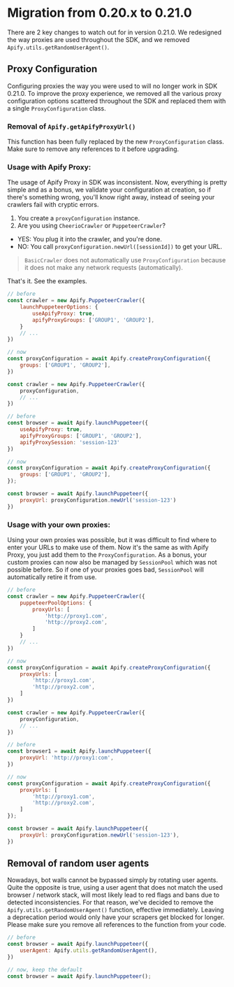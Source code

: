 # Migration from 0.20.x to 0.21.0
There are 2 key changes to watch out for in version 0.21.0. We redesigned the way proxies
are used throughout the SDK, and we removed `Apify.utils.getRandomUserAgent()`.

## Proxy Configuration
Configuring proxies the way you were used to will no longer work in SDK 0.21.0.
To improve the proxy experience, we removed all the various proxy configuration
options scattered throughout the SDK and replaced them with a single
`ProxyConfiguration` class.

### Removal of `Apify.getApifyProxyUrl()`
This function has been fully replaced by the new `ProxyConfiguration` class.
Make sure to remove any references to it before upgrading.

### Usage with Apify Proxy:
The usage of Apify Proxy in SDK was inconsistent. Now, everything is pretty simple
and as a bonus, we validate your configuration at creation, so if there's something
wrong, you'll know right away, instead of seeing your crawlers fail with cryptic errors.

1. You create a `proxyConfiguration` instance.
2. Are you using `CheerioCrawler` or `PuppeteerCrawler`?
 - YES: You plug it into the crawler, and you're done.
 - NO: You call `proxyConfiguration.newUrl([sessionId])` to get your URL.

> `BasicCrawler` does not automatically use `ProxyConfiguration` because it does not make
any network requests (automatically).

That's it. See the examples.

```js
// before
const crawler = new Apify.PuppeteerCrawler({
    launchPuppeteerOptions: {
        useApifyProxy: true,
        apifyProxyGroups: ['GROUP1', 'GROUP2'],
    }
    // ...
})

// now
const proxyConfiguration = await Apify.createProxyConfiguration({
    groups: ['GROUP1', 'GROUP2'],
})

const crawler = new Apify.PuppeteerCrawler({
    proxyConfiguration,
    // ...
})
```

```js
// before
const browser = await Apify.launchPuppeteer({
    useApifyProxy: true,
    apifyProxyGroups: ['GROUP1', 'GROUP2'],
    apifyProxySession: 'session-123'
})

// now
const proxyConfiguration = await Apify.createProxyConfiguration({
    groups: ['GROUP1', 'GROUP2'],
});

const browser = await Apify.launchPuppeteer({
    proxyUrl: proxyConfiguration.newUrl('session-123')
})
```

### Usage with your own proxies:

Using your own proxies was possible, but it was difficult to find where to
enter your URLs to make use of them. Now it's the same as with Apify Proxy,
you just add them to the `ProxyConfiguration`. As a bonus, your custom proxies
can now also be managed by `SessionPool` which was not possible before.
So if one of your proxies goes bad, `SessionPool` will automatically
retire it from use.

```js
// before
const crawler = new Apify.PuppeteerCrawler({
    puppeteerPoolOptions: {
        proxyUrls: [
            'http://proxy1.com',
            'http://proxy2.com',
        ]
    }
    // ...
})

// now
const proxyConfiguration = await Apify.createProxyConfiguration({
    proxyUrls: [
        'http://proxy1.com',
        'http://proxy2.com',
    ]
})

const crawler = new Apify.PuppeteerCrawler({
    proxyConfiguration,
    // ...
})
```

```js
// before
const browser1 = await Apify.launchPuppeteer({
    proxyUrl: 'http://proxy1:com',
})

// now
const proxyConfiguration = await Apify.createProxyConfiguration({
    proxyUrls: [
        'http://proxy1.com',
        'http://proxy2.com',
    ]
});

const browser = await Apify.launchPuppeteer({
    proxyUrl: proxyConfiguration.newUrl('session-123'),
})
```

## Removal of random user agents

Nowadays, bot walls cannot be bypassed simply by rotating user agents.
Quite the opposite is true, using a user agent that does not match
the used browser / network stack, will most likely lead to
red flags and bans due to detected inconsistencies. For that reason,
we've decided to remove the `Apify.utils.getRandomUserAgent()` function,
effective immediately. Leaving a deprecation period would only have
your scrapers get blocked for longer. Please make sure you remove all
references to the function from your code.

```js
// before
const browser = await Apify.launchPuppeteer({
    userAgent: Apify.utils.getRandomUserAgent(),
})

// now, keep the default
const browser = await Apify.launchPuppeteer();
```
